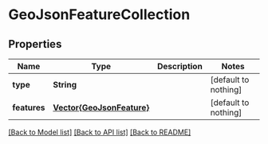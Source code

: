 # GeoJsonFeatureCollection


## Properties
Name | Type | Description | Notes
------------ | ------------- | ------------- | -------------
**type** | **String** |  | [default to nothing]
**features** | [**Vector{GeoJsonFeature}**](GeoJsonFeature.md) |  | [default to nothing]


[[Back to Model list]](../README.md#models) [[Back to API list]](../README.md#api-endpoints) [[Back to README]](../README.md)



